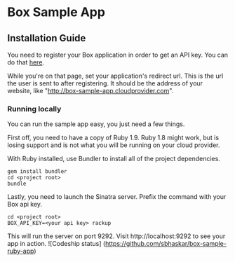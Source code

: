 Box Sample App
==============

Installation Guide
------------------

You need to register your Box application in order to get an API key. You can do that [here](http://www.box.net/developers/services).

While you're on that page, set your application's redirect url. This is the url the user is sent to after registering. It should be the address of your website, like "http://box-sample-app.cloudprovider.com".

### Running locally

You can run the sample app easy, you just need a few things.

First off, you need to have a copy of Ruby 1.9. Ruby 1.8 might work, but is losing support and is not what you will be running on your cloud provider.

With Ruby installed, use Bundler to install all of the project dependencies.

    gem install bundler
    cd <project root>
    bundle

Lastly, you need to launch the Sinatra server. Prefix the command with your Box api key.

    cd <project root>
    BOX_API_KEY=<your api key> rackup

This will run the server on port 9292. Visit http://localhost:9292 to see your app in action.
![Codeship status] (https://github.com/sbhaskar/box-sample-ruby-app)
